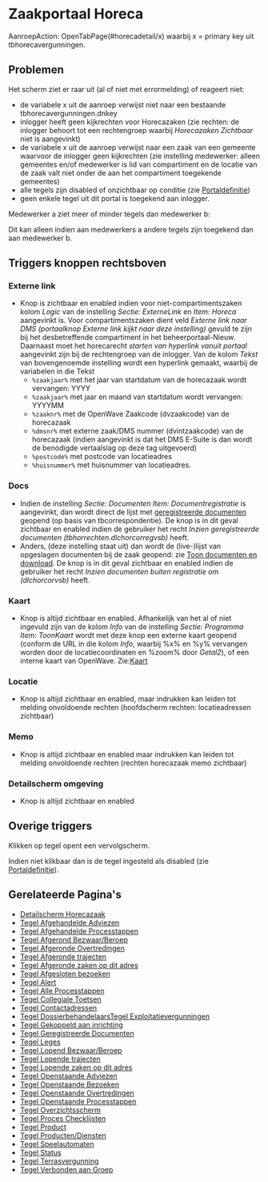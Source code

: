 # Zaakportaal Horeca

AanroepAction: OpenTabPage(#horecadetail/x) waarbij x = primary key uit tbhorecavergunningen.

## Problemen

Het scherm ziet er raar uit (al of niet met errormelding) of reageert niet:

- de variabele x uit de aanroep verwijst niet naar een bestaande tbhorecavergunningen.dnkey
- inlogger heeft geen kijkrechten voor Horecazaken (zie rechten: de inlogger behoort tot een rechtengroep waarbij _Horecazaken Zichtbaar_ niet is aangevinkt)
- de variabele x uit de aanroep verwijst naar een zaak van een gemeente waarvoor de inlogger geen kijkrechten (zie instelling medewerker: alleen gemeentes en/of medewerker is lid van compartiment en de locatie van de zaak valt niet onder de aan het compartiment toegekende gemeentes)
- alle tegels zijn disabled of onzichtbaar op conditie (zie [Portaldefinitie](/docs/instellen_inrichten/portaldefinitie/README.md))
- geen enkele tegel uit dit portal is toegekend aan inlogger.

Medewerker a ziet meer of minder tegels dan medewerker b:

Dit kan alleen indien aan medewerkers a andere tegels zijn toegekend dan aan medewerker b.

## Triggers knoppen rechtsboven

### Externe link

- Knop is zichtbaar en enabled indien voor niet-compartimentszaken kolom _Logic_ van de instelling _Sectie: ExterneLink_ en _Item: Horeca_ aangevinkt is. Voor compartimentszaken dient veld _Externe link naar DMS (portaalknop Externe link kijkt naar deze instelling)_ gevuld te zijn bij het desbetreffende compartiment in het beheerportaal-Nieuw. Daarnaast moet het horecarecht _starten van hyperlink vanuit portaal_ aangevinkt zijn bij de rechtengroep van de inlogger. Van de kolom _Tekst_ van bovengenoemde instelling wordt een hyperlink gemaakt, waarbij de variabelen in die Tekst
  - `%zaakjaar%` met het jaar van startdatum van de horecazaak wordt vervangen: YYYY
  - `%zaakjaar%` met jaar en maand van startdatum wordt vervangen: YYYYMM
  - `%zaaknr%` met de OpenWave Zaakcode (dvzaakcode) van de horecazaak
  - `%dmsnr%` met externe zaak/DMS nummer (dvintzaakcode) van de horecazaak (indien aangevinkt is dat het DMS E-Suite is dan wordt de benodigde vertaalslag op deze tag uitgevoerd)
  - `%postcode%` met postcode van locatieadres
  - `%huisnummer%` met huisnummer van locatieadres.

### Docs

- Indien de instelling _Sectie: Documenten Item: Documentregistratie_ is aangevinkt, dan wordt direct de lijst met [geregistreerde documenten](/docs/probleemoplossing/module_overstijgende_schermen/geregistreerde_documenten/README.md) geopend (op basis van tbcorrespondentie). De knop is in dit geval zichtbaar en enabled indien de gebruiker het recht _Inzien geregistreerde documenten (tbhorrechten.dlchorcorregvsb)_ heeft.
- Anders, (deze instelling staat uit) dan wordt de (live-)lijst van opgeslagen documenten bij de zaak geopend: zie [Toon documenten en download](/docs/probleemoplossing/programmablokken/toon_documenten_en_download.md). De knop is in dit geval zichtbaar en enabled indien de gebruiker het recht _Inzien documenten buiten registratie om (dlchorcorvsb)_ heeft.

### Kaart

- Knop is altijd zichtbaar en enabled. Afhankelijk van het al of niet ingevuld zijn van de kolom _Info_ van de instelling _Sectie: Programma Item: ToonKaart_ wordt met deze knop een externe kaart geopend (conform de URL in die kolom _Info_, waarbij %x% en %y% vervangen worden door de locatiecoordinaten en %zoom% door _Getal2_), of een interne kaart van OpenWave. Zie:[Kaart](/docs/probleemoplossing/module_overstijgende_schermen/kaart.md)

### Locatie

- Knop is altijd zichtbaar en enabled, maar indrukken kan leiden tot melding onvoldoende rechten (hoofdscherm rechten: locatieadressen zichtbaar)

### Memo

- Knop is altijd zichtbaar en enabled maar indrukken kan leiden tot melding onvoldoende rechten (rechten horecazaak memo zichtbaar)

### Detailscherm omgeving

- Knop is altijd zichtbaar en enabled

## Overige triggers

Klikken op tegel opent een vervolgscherm.

Indien niet klikbaar dan is de tegel ingesteld als disabled (zie [Portaldefinitie](/docs/instellen_inrichten/portaldefinitie/README.md)).

## Gerelateerde Pagina's

- [Detailscherm Horecazaak](/docs/probleemoplossing/portalen_en_moduleschermen/zaakportaal_horeca/detailscherm_horecazaak.md)
- [Tegel Afgehandelde Adviezen](/docs/probleemoplossing/portalen_en_moduleschermen/zaakportaal_horeca/tegel_afgehandelde_adviezen.md)
- [Tegel Afgehandelde Processtappen](/docs/probleemoplossing/portalen_en_moduleschermen/zaakportaal_horeca/tegel_afgehandelde_stappen.md)
- [Tegel Afgerond Bezwaar/Beroep](/docs/probleemoplossing/portalen_en_moduleschermen/zaakportaal_horeca/tegel_afgerond_bezwaar_beroep.md)
- [Tegel Afgeronde Overtredingen](/docs/probleemoplossing/portalen_en_moduleschermen/zaakportaal_horeca/tegel_afgeronde_overtredingen.md)
- [Tegel Afgeronde trajecten](/docs/probleemoplossing/portalen_en_moduleschermen/zaakportaal_horeca/tegel_afgeronde_trajecten.md)
- [Tegel Afgeronde zaken op dit adres](/docs/probleemoplossing/portalen_en_moduleschermen/zaakportaal_horeca/tegel_afgeronde_zaken_op_dit_adres.md)
- [Tegel Afgesloten bezoeken](/docs/probleemoplossing/portalen_en_moduleschermen/zaakportaal_horeca/tegel_afgesloten_bezoeken.md)
- [Tegel Alert](/docs/probleemoplossing/portalen_en_moduleschermen/zaakportaal_horeca/tegel_alert.md)
- [Tegel Alle Processtappen](/docs/probleemoplossing/portalen_en_moduleschermen/zaakportaal_horeca/tegel_alle_stappen.md)
- [Tegel Collegiale Toetsen](/docs/probleemoplossing/portalen_en_moduleschermen/zaakportaal_horeca/tegel_collegiale_toetsen.md)
- [Tegel Contactadressen](/docs/probleemoplossing/portalen_en_moduleschermen/zaakportaal_horeca/tegel_contactadressen.md)
- [Tegel Dossierbehandelaars](/docs/probleemoplossing/portalen_en_moduleschermen/zaakportaal_horeca/tegel_dossierbehandelaars.md)[Tegel Exploitatievergunningen](/docs/probleemoplossing/portalen_en_moduleschermen/zaakportaal_horeca/tegel_exploitatievergunning.md)
- [Tegel Gekoppeld aan inrichting](/docs/probleemoplossing/portalen_en_moduleschermen/zaakportaal_horeca/tegel_gekoppeld_aan_inrichting.md)
- [Tegel Geregistreerde Documenten](/docs/probleemoplossing/portalen_en_moduleschermen/zaakportaal_horeca/tegel_geregistreerde_documenten.md)
- [Tegel Leges](/docs/probleemoplossing/portalen_en_moduleschermen/zaakportaal_horeca/tegel_leges.md)
- [Tegel Lopend Bezwaar/Beroep](/docs/probleemoplossing/portalen_en_moduleschermen/zaakportaal_horeca/tegel_lopend_bezwaar_beroep.md)
- [Tegel Lopende trajecten](/docs/probleemoplossing/portalen_en_moduleschermen/zaakportaal_horeca/tegel_lopende_trajecten.md)
- [Tegel Lopende zaken op dit adres](/docs/probleemoplossing/portalen_en_moduleschermen/zaakportaal_horeca/tegel_lopende_zaken_op_dit_adres.md)
- [Tegel Openstaande Adviezen](/docs/probleemoplossing/portalen_en_moduleschermen/zaakportaal_horeca/tegel_openstaande_adviezen.md)
- [Tegel Openstaande Bezoeken](/docs/probleemoplossing/portalen_en_moduleschermen/zaakportaal_horeca/tegel_openstaande_bezoeken.md)
- [Tegel Openstaande Overtredingen](/docs/probleemoplossing/portalen_en_moduleschermen/zaakportaal_horeca/tegel_openstaande_overtredingen.md)
- [Tegel Openstaande Processtappen](/docs/probleemoplossing/portalen_en_moduleschermen/zaakportaal_horeca/tegel_openstaande_stappen.md)
- [Tegel Overzichtsscherm](/docs/probleemoplossing/portalen_en_moduleschermen/zaakportaal_horeca/tegel_overzichtsscherm.md)
- [Tegel Proces Checklijsten](/docs/probleemoplossing/portalen_en_moduleschermen/zaakportaal_horeca/tegel_proces_checklijsten.md)
- [Tegel Product](/docs/probleemoplossing/portalen_en_moduleschermen/zaakportaal_horeca/tegel_product.md)
- [Tegel Producten/Diensten](/docs/probleemoplossing/portalen_en_moduleschermen/zaakportaal_horeca/tegel_producten_diensten.md)
- [Tegel Speelautomaten](/docs/probleemoplossing/portalen_en_moduleschermen/zaakportaal_horeca/tegel_speelautomaten.md)
- [Tegel Status](/docs/probleemoplossing/portalen_en_moduleschermen/zaakportaal_horeca/tegel_status.md)
- [Tegel Terrasvergunning](/docs/probleemoplossing/portalen_en_moduleschermen/zaakportaal_horeca/tegel_terrasvergunning.md)
- [Tegel Verbonden aan Groep](/docs/probleemoplossing/portalen_en_moduleschermen/zaakportaal_horeca/tegel_verbonden_aan_groep.md)
